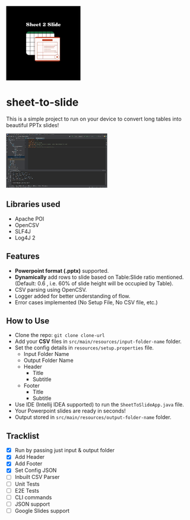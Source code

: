 <img src="Logo.webp" width="200" height="200" alt="logo"/>

# sheet-to-slide

This is a simple project to run on your device to convert long tables into beautiful PPTx slides!

<img src="s2s-demo.gif" alt="logo"/>

## Libraries used
- Apache POI
- OpenCSV
- SLF4J
- Log4J 2

## Features
- **Powerpoint format (.pptx)** supported.
- **Dynamically** add rows to slide based on Table:Slide ratio mentioned. (Default: 0.6 , i.e. 60% of slide height will be occupied by Table).
- CSV parsing using OpenCSV.
- Logger added for better understanding of flow.
- Error cases implemented (No Setup File, No CSV file, etc.)

## How to Use
- Clone the repo: `git clone clone-url`
- Add your **CSV** files in `src/main/resources/input-folder-name` folder.
- Set the config details in `resources/setup.properties` file.
  - Input Folder Name
  - Output Folder Name
  - Header 
    - Title 
    - Subtitle
  - Footer 
    - Title
    - Subtitle
- Use IDE (Intellij IDEA supported) to run the `SheetToSlideApp.java` file.
- Your Powerpoint slides are ready in seconds!
- Output stored in `src/main/resources/output-folder-name` folder.

## Tracklist
- [x] Run by passing just input & output folder
- [x] Add Header
- [x] Add Footer
- [x] Set Config JSON
- [ ] Inbuilt CSV Parser
- [ ] Unit Tests
- [ ] E2E Tests
- [ ] CLI commands 
- [ ] JSON support
- [ ] Google Slides support
